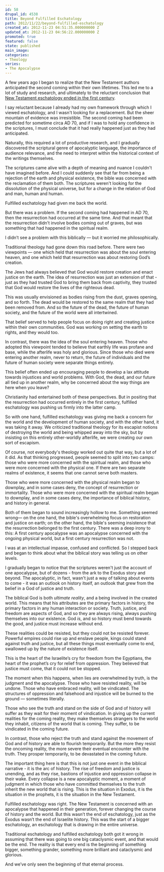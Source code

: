 ```yaml
---
id: 58
drupal_id: 4538
title: Beyond Fulfilled Eschatology
path: 2012/11/22/beyond-fulfilled-eschatology
created_at: 2012-11-23 04:51:35.000000000 Z
updated_at: 2012-11-23 04:56:22.000000000 Z
promoted: true
featured: false
state: published
main_image: 
categories:
- Theology
series:
- The Apocalypse
---
```

A few years ago I began to realize that the New Testament authors anticipated the second coming within their own lifetimes. This led me to a lot of study and research, and ultimately to the reluctant conclusion that [New Testament eschatology ended in the first century](http://micahredding.com/blog/series/apocalypse). 

I say reluctant because I already had my own framework through which I viewed eschatology, and I wasn't looking for a replacement. But the sheer mountain of evidence was irresistible. The second coming had been predicted for sometime circa AD 70, and if I was to hold any confidence in the scriptures, I must conclude that it had really happened just as they had anticipated. 

Naturally, this required a lot of productive research, and I gradually discovered the scriptural genre of apocalyptic language, the importance of audience relevance, and the need to interpret within the historical context of the writings themselves. 

The scriptures came alive with a depth of meaning and nuance I couldn't have imagined before. And I could suddenly see that far from being a rejection of the earth and physical existence, the bible was concerned with the reclamation of them both. The scriptures weren't looking for the dissolution of the physical universe, but for a change in the relation of God and man, human and human. 

Fulfilled eschatology had given me back the world. 

But there was a problem. If the second coming had happened in AD 70, then the resurrection had occurred at the same time. And that meant that the resurrection didn’t involve bodies coming out of graves, but was something that had happened in the spiritual realm. 

I didn’t see a problem with this biblically — but it worried me philosophically.

Traditional theology had gone down this road before. There were two viewpoints — one which held that resurrection was about the soul entering heaven, and one which held that resurrection was about restoring God’s creation. 

The Jews had always believed that God would restore creation and enact justice on the earth. The idea of resurrection was just an extension of that - just as they had trusted God to bring them back from captivity, they trusted that God would restore the lives of the righteous dead.

This was usually envisioned as bodies rising from the dust, graves opening, and so forth. The dead would be restored to the same realm that they had been removed from. And so the future of the dead, the future of human society, and the future of the world were all intertwined. 

That belief served to help people focus on doing right and creating justice within their own communities. God was working on setting the earth to rights, and they would too.

In contrast, there was the idea of the soul entering heaven. Those who adopted this viewpoint tended to believe that earthly life was profane and base, while the afterlife was holy and glorious. Since those who died were entering another realm, never to return, the future of individuals and the future of human society were separate things entirely.

This belief often ended up encouraging people to develop a lax attitude towards injustices and world problems. With God, the dead, and our future all tied up in another realm, why be concerned about the way things are here when you leave?

Christianity had entertained both of these perspectives. But in positing that the resurrection had occurred entirely in the first century, fulfilled eschatology was pushing us firmly into the latter camp. 

So with one hand, fulfilled eschatology was giving me back a concern for the world and the development of human society, and with the other hand, it was taking it away. We criticized traditional theology for its escapist notions of destroying the world and being whipped away into the sky, but by insisting on this entirely other-worldly afterlife, we were creating our own sort of escapism. 

Of course, not everybody's theology worked out quite that way, but a lot of it did. As that thinking progressed, people seemed to split into two camps: those who were more concerned with the spiritual realm, and those who were more concerned with the physical one. If there are two separate realms of existence, it seems that one cannot serve both masters. 

Those who were more concerned with the physical realm began to downplay, and in some cases deny, the concept of resurrection or immortality. Those who were more concerned with the spiritual realm began to downplay, and in some cases deny, the importance of biblical history, and history in general.

Both of them began to sound increasingly hollow to me. Something seemed wrong—  on the one hand, the bible's overwhelming focus on restoration and justice on earth;  on the other hand, the bible's seeming insistence that the resurrection belonged to the first century. There was a deep irony to this: A first century apocalypse was an apocalypse concerned with the ongoing physical world, but a first century resurrection was not.

I was at an intellectual impasse, confused and conflicted. So I stepped back and began to think about what the biblical story was telling us on other levels.

I gradually began to notice that the scriptures weren't just the account of one apocalypse, but of dozens - from the ark to the Exodus story and beyond. The apocalyptic, in fact, wasn't just a way of talking about events to come - it was an outlook on history itself, an outlook that grew from the belief in a God of justice and truth. 

The biblical God is both *ultimate reality*, and a being involved in the created world. This means that his attributes are the primary factors in history, the primary factors in any human interaction or society. Truth, justice, and freedom are aspects of God, and so they are always rising, always pushing themselves into our existence. God *is*, and so history must bend towards the good, and justice must increase without end.

These realities could be resisted, but they could not be resisted forever. Powerful empires could rise up and enslave people, kings could stand against truth and justice, but all these things must eventually come to end, swallowed up by the nature of existence itself.

This is the heart of the Israelite’s cry for freedom from the Egyptians, the heart of the prophet’s cry for relief from oppression. They believed that justice must come, that it could not be stopped.

The moment when this happens, when lies are overwhelmed by truth, is the judgment and the apocalypse. Those who have resisted reality, will be undone. Those who have embraced reality, will be vindicated. The structures of oppression and falsehood and injustice will be burned to the ground — sometimes literally. 

Those who see the truth and stand on the side of God and of history will suffer as they wait for their moment of vindication. In giving up the current realities for the coming reality, they make themselves strangers to the world they inhabit, citizens of the world that is coming. They suffer, to be vindicated in the coming future.

In contrast, those who reject the truth and stand against the movement of God and of history are able to flourish temporarily. But the more they resist the oncoming reality, the more severe their eventual encounter with the truth. They prosper temporarily, to be devastated in the coming future.

The important thing here is that this is not just one event in the biblical narrative - it is the arc of history. The rise of freedom and justice is unending, and as they rise, bastions of injustice and oppression collapse in their wake. Every collapse is a new apocalyptic moment, a moment of judgment in which those who have committed themselves to the truth inherit the new world that is rising. This is the situation in Exodus, it is the situation in the prophets, it is the situation in the New Testament. 

Fulfilled eschatology was right. The New Testament is concerned with an apocalypse that happened in their generation, forever changing the course of history and the world. But this wasn’t the end of eschatology, just as the Exodus wasn’t the end of Israelite history. This was the start of a bigger eschatology, an eschatology that is drawing in the entire universe.

Traditional eschatology and fulfilled eschatology both got it wrong in assuming that there was going to one big cataclysmic event, and that would be the end. The reality is that every end is the beginning of something bigger, something grander, something more brilliant and cataclysmic and glorious.

And we’ve only seen the beginning of that eternal process.
